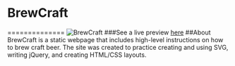 # BrewCraft
==============
![BrewCraft](https://d1pgqke3goo8l6.cloudfront.net/oZTYhWb4SNmOHb642I1j_Screen%20Shot%202015-08-02%20at%203.12.27%20PM.png)
###See a live preview [here](http://brewcraft.herokuapp.com/)
##About
BrewCraft is a static webpage that includes high-level instructions on how to brew craft beer. The site was created to practice creating and using SVG, writing jQuery, and creating HTML/CSS layouts.



